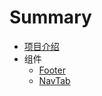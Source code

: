 # Summary

* [项目介绍](README.md)
* 组件
    * [Footer](doc/use/footer.md)
    * [NavTab](doc/use/navtab.md)

